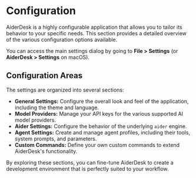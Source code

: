 # Configuration

AiderDesk is a highly configurable application that allows you to tailor its behavior to your specific needs. This section provides a detailed overview of the various configuration options available.

You can access the main settings dialog by going to **File > Settings** (or **AiderDesk > Settings** on macOS).

## Configuration Areas

The settings are organized into several sections:

-   **General Settings:** Configure the overall look and feel of the application, including the theme and language.
-   **Model Providers:** Manage your API keys for the various supported AI model providers.
-   **Aider Settings:** Configure the behavior of the underlying `aider` engine.
-   **Agent Settings:** Create and manage agent profiles, including their tools, system prompts, and parameters.
-   **Custom Commands:** Define your own custom commands to extend AiderDesk's functionality.

By exploring these sections, you can fine-tune AiderDesk to create a development environment that is perfectly suited to your workflow.
